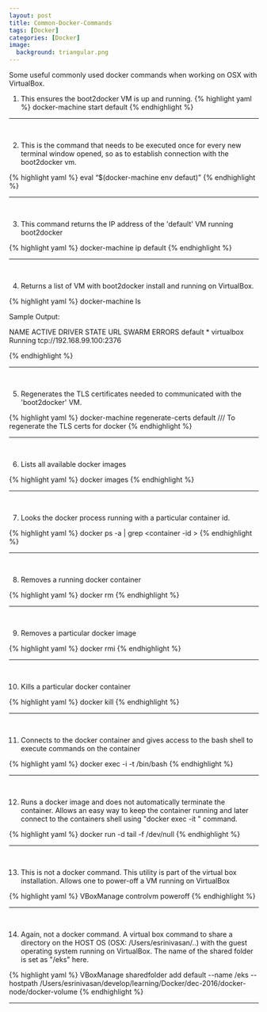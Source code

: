 ```yaml
---
layout: post
title: Common-Docker-Commands
tags: [Docker]
categories: [Docker]
image:
  background: triangular.png
---
```


Some useful commonly used docker commands when working on OSX with VirtualBox.

1) This ensures the boot2docker VM is up and running.
{% highlight yaml %}
docker-machine start default
{% endhighlight %}

<hr>
<br/>

2) This is the command that needs to be executed once for every new terminal window opened, so as to establish connection with the boot2docker vm. 

{% highlight yaml %}
 eval “$(docker-machine env defaut)”
{% endhighlight %}
	
<hr>
<br/>

3) This command returns the IP address of the 'default' VM running boot2docker

{% highlight yaml %}
docker-machine ip default
{% endhighlight %}

<hr>
<br/>

4) Returns a list of VM with boot2docker install and running on VirtualBox.

{% highlight yaml %}
docker-machine ls

Sample Output:

NAME        ACTIVE   DRIVER       STATE     URL                         SWARM   ERRORS
default     *        virtualbox   Running   tcp://192.168.99.100:2376           

{% endhighlight %}

<hr>
<br/>

5) Regenerates the TLS certificates needed to communicated with the 'boot2docker' VM.  

{% highlight yaml %}
docker-machine regenerate-certs default     /// To regenerate the TLS certs for docker
{% endhighlight %}

<hr>
<br/>

6) Lists all available docker images 

{% highlight yaml %}
 docker images
{% endhighlight %}

<hr>
<br/>

7) Looks the docker process running with a particular container id.

{% highlight yaml %}
docker ps -a | grep <container -id >
{% endhighlight %}

<hr>
<br/>

8) Removes a running docker container 

{% highlight yaml %}
docker rm <container id>
{% endhighlight %}

<hr>
<br/>

9) Removes a particular docker image

{% highlight yaml %}
docker rmi  <imageid>
{% endhighlight %}

<hr>
<br/>

10) Kills a particular docker container

{% highlight yaml %}
docker kill <container-id>
{% endhighlight %}

<hr>
<br/>
 
11) Connects to the docker container and gives access to the bash shell to execute commands on the container 

{% highlight yaml %}
docker exec -i -t <container id> /bin/bash
{% endhighlight %}

<hr>
<br/>

12) Runs a docker image and does not automatically terminate the container. Allows an easy way to keep the container running and later connect to the containers shell using "docker exec -it " command.

{% highlight yaml %}
docker run -d <image-name> tail -f /dev/null
{% endhighlight %}

<hr>
<br/>


13) This is not a docker command. This utility is part of the virtual box installation. Allows one to power-off a VM running on VirtualBox  

{% highlight yaml %}
VBoxManage controlvm <vm-name> poweroff
{% endhighlight %}


<hr>
<br/>

14) Again, not a docker command. A virtual box command to share a directory on the HOST OS (OSX: /Users/esrinivasan/..) with the guest operating system running on VirtualBox. The name of the shared folder is set as "/eks" here. 

{% highlight yaml %}
VBoxManage sharedfolder add default --name /eks --hostpath /Users/esrinivasan/develop/learning/Docker/dec-2016/docker-node/docker-volume
{% endhighlight %}

<hr>
<br/>
